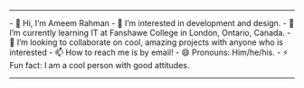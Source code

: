 <hr>
- 👋 Hi, I’m Ameem Rahman
- 👀 I’m interested in development and design.
- 🌱 I’m currently learning IT at Fanshawe College in London, Ontario, Canada.
- 💞️ I’m looking to collaborate on cool, amazing projects with anyone who is interested
- 📫 How to reach me is by email!
- 😄 Pronouns: Him/he/his.
- ⚡ Fun fact: I am a cool person with good attitudes.
<hr>
